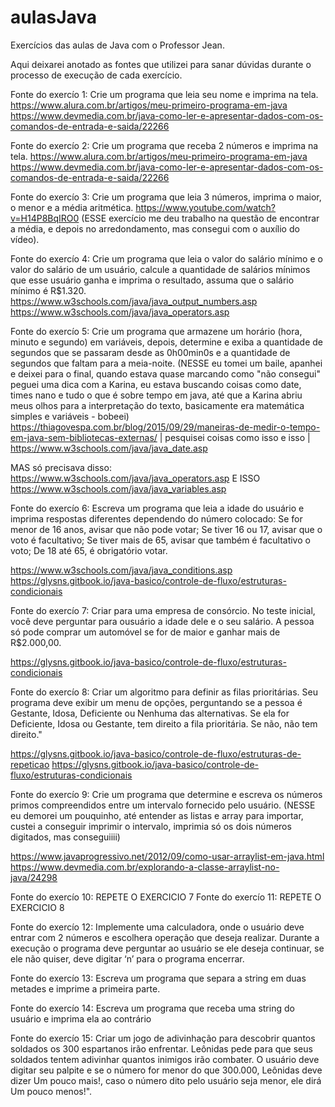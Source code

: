 # aulasJava
Exercícios das aulas de Java com o Professor Jean.

Aqui deixarei anotado as fontes que utilizei para sanar dúvidas durante o processo de execução de cada exercício.

Fonte do exercío 1: Crie um programa que leia seu nome e imprima na tela.
https://www.alura.com.br/artigos/meu-primeiro-programa-em-java
https://www.devmedia.com.br/java-como-ler-e-apresentar-dados-com-os-comandos-de-entrada-e-saida/22266

Fonte do exercío 2: Crie um programa que receba 2 números e imprima na tela.
https://www.alura.com.br/artigos/meu-primeiro-programa-em-java
https://www.devmedia.com.br/java-como-ler-e-apresentar-dados-com-os-comandos-de-entrada-e-saida/22266

Fonte do exercío 3: Crie um programa que leia 3 números, imprima o maior, o menor e a média aritmética.
https://www.youtube.com/watch?v=H14P8BqIRO0 (ESSE exercício me deu trabalho na questão de encontrar a média, e depois no arredondamento, mas consegui com o auxílio do vídeo).

Fonte do exercío 4: Crie um programa que leia o valor do salário mínimo e o valor do salário de um usuário, calcule a quantidade de salários mínimos que esse usuário ganha e imprima o
resultado, assuma que o salário mínimo é R$1.320.
https://www.w3schools.com/java/java_output_numbers.asp
https://www.w3schools.com/java/java_operators.asp

Fonte do exercío 5: Crie um programa que armazene um horário (hora, minuto e segundo) em variáveis, depois, determine e exiba a quantidade de segundos que se passaram desde as 0h00min0s
e a quantidade de segundos que faltam para a meia-noite. (NESSE eu tomei um baile, apanhei e deixei para o final, quando estava quase marcando como "não consegui" peguei uma dica com a Karina, eu estava buscando coisas como date, times nano e tudo o que é sobre tempo em java, até que a Karina abriu meus olhos para a interpretação do texto, basicamente era matemática simples e variáveis - bobeei)
https://thiagovespa.com.br/blog/2015/09/29/maneiras-de-medir-o-tempo-em-java-sem-bibliotecas-externas/ | pesquisei coisas como isso e  isso | https://www.w3schools.com/java/java_date.asp

MAS só precisava disso: https://www.w3schools.com/java/java_operators.asp   E ISSO https://www.w3schools.com/java/java_variables.asp

Fonte do exercío 6: Escreva um programa que leia a idade do usuário e imprima respostas diferentes dependendo do número colocado:
Se for menor de 16 anos, avisar que não pode votar;
Se tiver 16 ou 17, avisar que o voto é facultativo;
Se tiver mais de 65, avisar que também é facultativo o voto;
De 18 até 65, é obrigatório votar.

https://www.w3schools.com/java/java_conditions.asp
https://glysns.gitbook.io/java-basico/controle-de-fluxo/estruturas-condicionais

Fonte do exercío 7: Criar para uma empresa de consórcio. No teste inicial, você deve perguntar para ousuário a idade dele e o seu salário. A pessoa só pode comprar um automóvel se for de
maior e ganhar mais de R$2.000,00.

https://glysns.gitbook.io/java-basico/controle-de-fluxo/estruturas-condicionais

Fonte do exercío 8: Criar um algoritmo para definir as filas prioritárias. Seu programa deve exibir um menu de opções, perguntando se a pessoa é Gestante, Idosa, Deficiente ou Nenhuma das alternativas. Se ela for Deficiente, Idosa ou Gestante, tem direito a fila prioritária. Se não, não tem direito."

https://glysns.gitbook.io/java-basico/controle-de-fluxo/estruturas-de-repeticao
https://glysns.gitbook.io/java-basico/controle-de-fluxo/estruturas-condicionais

Fonte do exercío 9: Crie um programa que determine e escreva os números primos compreendidos entre um intervalo fornecido pelo usuário.
(NESSE eu demorei um pouquinho, até entender as listas e array para importar, custei a conseguir imprimir o intervalo, imprimia só os dois números digitados, mas conseguiiii)

https://www.javaprogressivo.net/2012/09/como-usar-arraylist-em-java.html
https://www.devmedia.com.br/explorando-a-classe-arraylist-no-java/24298

Fonte do exercío 10: REPETE O EXERCICIO 7
Fonte do exercío 11: REPETE O EXERCICIO 8

Fonte do exercío 12: Implemente uma calculadora, onde o usuário deve entrar com 2 números e escolhera operação que deseja realizar. Durante a execução o programa deve perguntar ao usuário se ele deseja continuar, se ele não quiser, deve digitar ‘n’ para o programa encerrar.

Fonte do exercío 13: Escreva um programa que separa a string em duas metades e imprime a primeira parte.

Fonte do exercío 14: Escreva um programa que receba uma string do usuário e imprima ela ao contrário

Fonte do exercío 15: Criar um jogo de adivinhação para descobrir quantos soldados os 300 espartanos irão enfrentar. Leônidas pede para que seus soldados tentem adivinhar quantos inimigos
irão combater. O usuário deve digitar seu palpite e se o número for menor do que 300.000, Leônidas deve dizer Um pouco mais!, caso o número dito pelo usuário seja menor, ele dirá
Um pouco menos!". 


